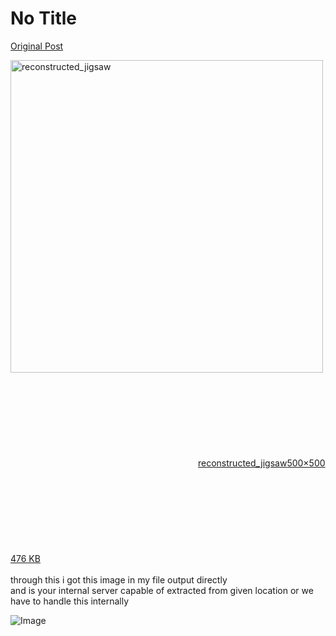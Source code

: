 # No Title

[Original Post](https://discourse.onlinedegree.iitm.ac.in/t/169029/204)

<p><div class="lightbox-wrapper"><a class="lightbox" href="https://europe1.discourse-cdn.com/flex013/uploads/iitm/original/3X/c/2/c24da9c6f92ce75b74b1bfada887edbf2335fafd.png" data-download-href="/uploads/short-url/rIT1m8PS7ywoQpPz3htun7QnVI9.png?dl=1" title="reconstructed_jigsaw" rel="noopener nofollow ugc"><img src="https://europe1.discourse-cdn.com/flex013/uploads/iitm/original/3X/c/2/c24da9c6f92ce75b74b1bfada887edbf2335fafd.png" alt="reconstructed_jigsaw" data-base62-sha1="rIT1m8PS7ywoQpPz3htun7QnVI9" width="500" height="500"><div class="meta"><svg class="fa d-icon d-icon-far-image svg-icon" aria-hidden="true"><use href="#far-image"></use></svg><span class="filename">reconstructed_jigsaw</span><span class="informations">500×500 476 KB</span><svg class="fa d-icon d-icon-discourse-expand svg-icon" aria-hidden="true"><use href="#discourse-expand"></use></svg></div></a></div><br>
through this i got this image in my file output directly<br>
and is your internal server capable of extracted from given location or we have to handle this internally</p>

![Image](https://europe1.discourse-cdn.com/flex013/uploads/iitm/original/3X/c/2/c24da9c6f92ce75b74b1bfada887edbf2335fafd.png)